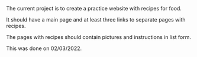 The current project is to create a practice website with recipes for food. 

It should have a main page and at least three links to separate pages with recipes. 

The pages with recipes should contain pictures and instructions in list form.

This was done on 02/03/2022.